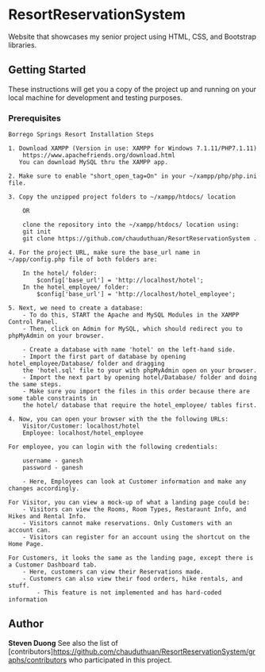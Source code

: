 # ResortReservationSystem

Website that showcases my senior project using HTML, CSS, and Bootstrap libraries.

## Getting Started

These instructions will get you a copy of the project up and running on your local machine for development and testing purposes.

### Prerequisites

```
Borrego Springs Resort Installation Steps

1. Download XAMPP (Version in use: XAMPP for Windows 7.1.11/PHP7.1.11)
	https://www.apachefriends.org/download.html
   You can download MySQL thru the XAMPP app.

2. Make sure to enable "short_open_tag=On" in your ~/xampp/php/php.ini file.

3. Copy the unzipped project folders to ~/xampp/htdocs/ location

	OR

	clone the repository into the ~/xampp/htdocs/ location using:
	git init
	git clone https://github.com/chauduthuan/ResortReservationSystem .

4. For the project URL, make sure the base_url name in ~/app/config.php file of both folders are:

	In the hotel/ folder:
		$config['base_url'] = 'http://localhost/hotel';
	In the hotel_employee/ folder:
		$config['base_url'] = 'http://localhost/hotel_employee';

5. Next, we need to create a database:
	- To do this, START the Apache and MySQL Modules in the XAMPP Control Panel.
	- Then, click on Admin for MySQL, which should redirect you to phpMyAdmin on your browser.

	- Create a database with name 'hotel' on the left-hand side.
	- Import the first part of database by opening hotel_employee/Database/ folder and dragging
	the 'hotel.sql' file to your with phpMyAdmin open on your browser.
	- Import the next part by opening hotel/Database/ folder and doing the same steps.
	- Make sure you import the files in this order because there are some table constraints in
	the hotel/ database that require the hotel_employee/ tables first.

4. Now, you can open your browser with the the following URLs:
	Visitor/Customer: localhost/hotel
	Employee: localhost/hotel_employee

For employee, you can login with the following credentials:

	username - ganesh
	password - ganesh

	- Here, Employees can look at Customer information and make any changes accordingly.

For Visitor, you can view a mock-up of what a landing page could be:
	- Visitors can view the Rooms, Room Types, Restaraunt Info, and Hikes and Rental Info.
	- Visitors cannot make reservations. Only Customers with an account can.
	- Visitors can register for an account using the shortcut on the Home Page.

For Customers, it looks the same as the landing page, except there is a Customer Dashboard tab.
	- Here, customers can view their Reservations made.
	- Customers can also view their food orders, hike rentals, and stuff.
		- This feature is not implemented and has hard-coded information
```

## Author

**Steven Duong**
See also the list of [contributors]https://github.com/chauduthuan/ResortReservationSystem/graphs/contributors who participated in this project.
